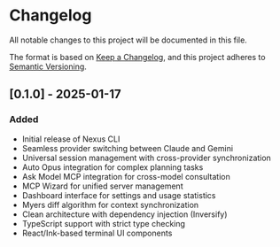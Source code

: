 # Changelog

All notable changes to this project will be documented in this file.

The format is based on [Keep a Changelog](https://keepachangelog.com/en/1.0.0/),
and this project adheres to [Semantic Versioning](https://semver.org/spec/v2.0.0.html).

## [0.1.0] - 2025-01-17

### Added

- Initial release of Nexus CLI
- Seamless provider switching between Claude and Gemini
- Universal session management with cross-provider synchronization
- Auto Opus integration for complex planning tasks
- Ask Model MCP integration for cross-model consultation
- MCP Wizard for unified server management
- Dashboard interface for settings and usage statistics
- Myers diff algorithm for context synchronization
- Clean architecture with dependency injection (Inversify)
- TypeScript support with strict type checking
- React/Ink-based terminal UI components

